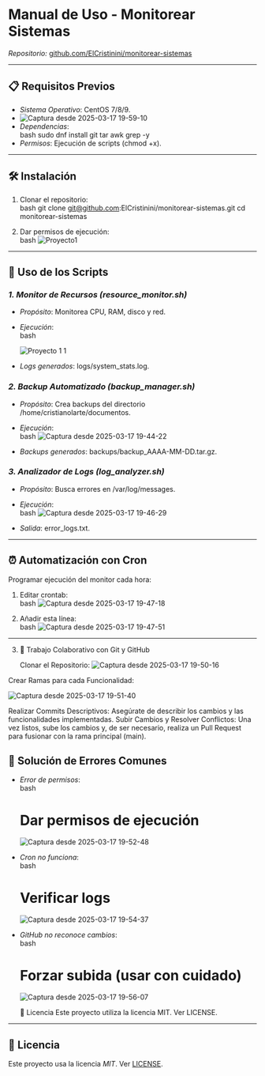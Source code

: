 # Manual de Uso - Monitorear Sistemas  
*Repositorio:* [github.com/ElCristinini/monitorear-sistemas](https://github.com/ElCristinini/monitorear-sistemas)  

---

## 📋 Requisitos Previos  
- *Sistema Operativo*: CentOS 7/8/9.
-  ![Captura desde 2025-03-17 19-59-10](https://github.com/user-attachments/assets/2e45a32f-d35a-410a-b8d3-c1ed69481d32)
- *Dependencias*:  
  bash
  sudo dnf install git tar awk grep -y
- *Permisos*: Ejecución de scripts (chmod +x).  
---
## 🛠 Instalación  
1. Clonar el repositorio:  
   bash
   git clone git@github.com:ElCristinini/monitorear-sistemas.git
   cd monitorear-sistemas
   

2. Dar permisos de ejecución:  
   bash
   ![Proyecto1](https://github.com/user-attachments/assets/eba036d7-dc85-4c9e-9f79-19d2d99730f8)

---

## 🚀 Uso de los Scripts  
### *1. Monitor de Recursos (resource_monitor.sh)*  
- *Propósito*: Monitorea CPU, RAM, disco y red.  
- *Ejecución*:  
  bash
  
  ![Proyecto 1 1](https://github.com/user-attachments/assets/9b87374f-aa0e-4861-815d-b1ee3246e5b9)

- *Logs generados*: logs/system_stats.log.  

### *2. Backup Automatizado (backup_manager.sh)*  
- *Propósito*: Crea backups del directorio /home/cristianolarte/documentos.  
- *Ejecución*:  
  bash
  ![Captura desde 2025-03-17 19-44-22](https://github.com/user-attachments/assets/f3b5dfb6-3dc9-40e7-a2d9-10744e544da2)

- *Backups generados*: backups/backup_AAAA-MM-DD.tar.gz.  

### *3. Analizador de Logs (log_analyzer.sh)*  
- *Propósito*: Busca errores en /var/log/messages.  
- *Ejecución*:  
  bash
  ![Captura desde 2025-03-17 19-46-29](https://github.com/user-attachments/assets/779520e0-9e12-475d-a63b-85fec43f2041)

- *Salida*: error_logs.txt.  

---

## ⏰ Automatización con Cron  
Programar ejecución del monitor cada hora:  
1. Editar crontab:  
   bash
     ![Captura desde 2025-03-17 19-47-18](https://github.com/user-attachments/assets/fbbb9798-f133-4d2b-82d3-f30a9a9f3352)

2. Añadir esta línea:  
   bash
     ![Captura desde 2025-03-17 19-47-51](https://github.com/user-attachments/assets/abb97910-2406-4b21-acf5-9bacd9ed026d)


---
3. 👥 Trabajo Colaborativo con Git y GitHub

   Clonar el Repositorio:
   ![Captura desde 2025-03-17 19-50-16](https://github.com/user-attachments/assets/d2e0daf5-2b5b-49c3-855e-83cf6125d960)

Crear Ramas para cada Funcionalidad:

![Captura desde 2025-03-17 19-51-40](https://github.com/user-attachments/assets/fc4e74e9-236c-4c44-897e-a645a2bc8f76)

Realizar Commits Descriptivos:
Asegúrate de describir los cambios y las funcionalidades implementadas.
Subir Cambios y Resolver Conflictos:
Una vez listos, sube los cambios y, de ser necesario, realiza un Pull Request para fusionar con la rama principal (main).

## 🐛 Solución de Errores Comunes  
- *Error de permisos*:  
  bash
  # Dar permisos de ejecución
    ![Captura desde 2025-03-17 19-52-48](https://github.com/user-attachments/assets/d535f85f-666b-4f8d-8707-69368db3427a)

- *Cron no funciona*:  
  bash
   # Verificar logs
  ![Captura desde 2025-03-17 19-54-37](https://github.com/user-attachments/assets/63976867-a248-403f-aac8-0f1f99260875)

    
- *GitHub no reconoce cambios*:  
  bash
    # Forzar subida (usar con cuidado)
  ![Captura desde 2025-03-17 19-56-07](https://github.com/user-attachments/assets/e0b2856f-05ce-40be-855d-971bc624e1a5)

  📜 Licencia
  Este proyecto utiliza la licencia MIT. Ver LICENSE.
---

## 📄 Licencia  
Este proyecto usa la licencia *MIT*. Ver [LICENSE](LICENSE).
